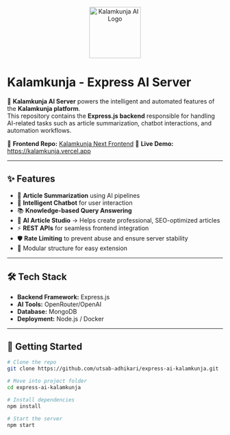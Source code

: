 <p align="center">
  <img src="https://kalamkunja.vercel.app/logo_1.png" alt="Kalamkunja AI Logo" width="120"/>
</p>

# Kalamkunja - Express AI Server

🤖 **Kalamkunja AI Server** powers the intelligent and automated features of the **Kalamkunja platform**.  
This repository contains the **Express.js backend** responsible for handling AI-related tasks such as article summarization, chatbot interactions, and automation workflows.

🔗 **Frontend Repo:** [Kalamkunja Next Frontend](https://github.com/utsab-adhikari/Kalamkunja)
🔗 **Live Demo:**
https://kalamkunja.vercel.app

---

## ✨ Features

- 🔎 **Article Summarization** using AI pipelines
- 💬 **Intelligent Chatbot** for user interaction
- 📚 **Knowledge-based Query Answering**
- 📝 **AI Article Studio** → Helps create professional, SEO-optimized articles
- ⚡ **REST APIs** for seamless frontend integration
- 🛡️ **Rate Limiting** to prevent abuse and ensure server stability
- 🧩 Modular structure for easy extension

---

## 🛠️ Tech Stack

- **Backend Framework:** Express.js
- **AI Tools:** OpenRouter/OpenAI
- **Database:** MongoDB
- **Deployment:** Node.js / Docker

---

## 🚀 Getting Started

```bash
# Clone the repo
git clone https://github.com/utsab-adhikari/express-ai-kalamkunja.git

# Move into project folder
cd express-ai-kalamkunja

# Install dependencies
npm install

# Start the server
npm start
```
